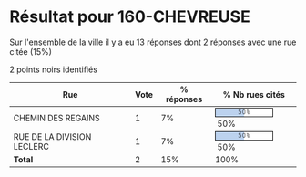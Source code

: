 # Résultat pour 160-CHEVREUSE

Sur l'ensemble de la ville il y a eu 13 réponses dont 2 réponses avec une rue citée (15%)

2 points noirs identifiés

| Rue | Vote | % réponses | % Nb rues cités|
|-----|------|------------|----------------|
| CHEMIN DES REGAINS | 1 | 7% | <img src="../../img/bar_50.gif" />&nbsp;50%|
| RUE DE LA DIVISION LECLERC | 1 | 7% | <img src="../../img/bar_50.gif" />&nbsp;50%|
| **Total** | 2 | 15% | 100%|

